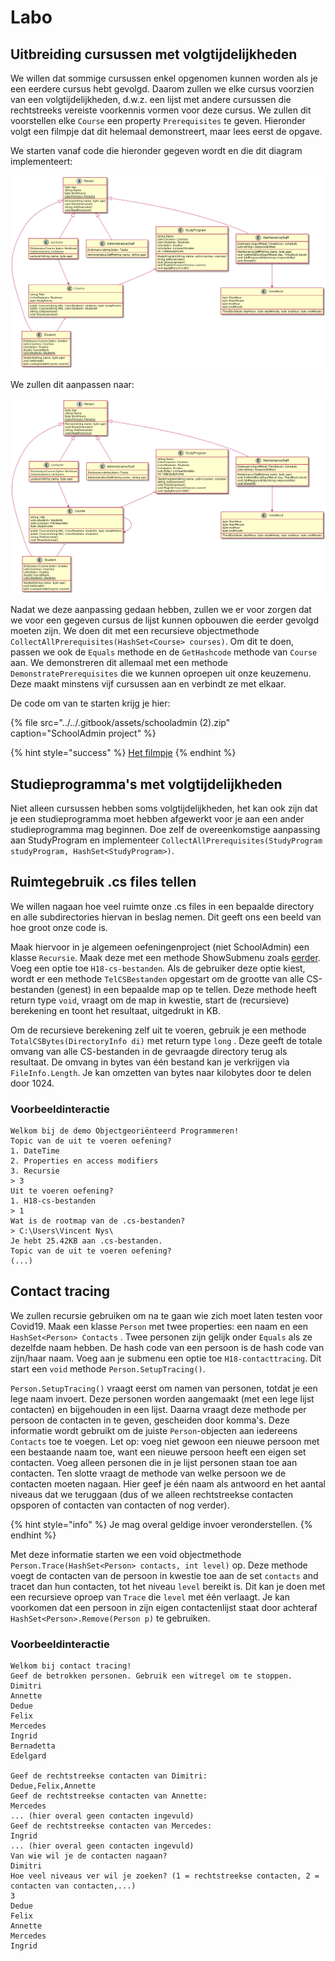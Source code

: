 # Labo

## Uitbreiding cursussen met volgtijdelijkheden

We willen dat sommige cursussen enkel opgenomen kunnen worden als je een eerdere cursus hebt gevolgd. Daarom zullen we elke cursus voorzien van een volgtijdelijkheden, d.w.z. een lijst met andere cursussen die rechtstreeks vereiste voorkennis vormen voor deze cursus. We zullen dit voorstellen elke `Course` een property `Prerequisites` te geven. Hieronder volgt een filmpje dat dit helemaal demonstreert, maar lees eerst de opgave.

We starten vanaf code die hieronder gegeven wordt en die dit diagram implementeert:

![](../../.gitbook/assets/cursussenzondervolgtijdelijkheden.png)

We zullen dit aanpassen naar:

![](../../.gitbook/assets/cursussenmetvolgtijdelijkheden.png)

Nadat we deze aanpassing gedaan hebben, zullen we er voor zorgen dat we voor een gegeven cursus de lijst kunnen opbouwen die eerder gevolgd moeten zijn. We doen dit met een recursieve objectmethode `CollectAllPrerequisites(HashSet<Course> courses)`. Om dit te doen, passen we ook de `Equals` methode en de `GetHashcode` methode van `Course` aan. We demonstreren dit allemaal met een methode `DemonstratePrerequisites` die we kunnen oproepen uit onze keuzemenu. Deze maakt minstens vijf cursussen aan en verbindt ze met elkaar.

De code om van te starten krijg je hier:

{% file src="../../.gitbook/assets/schooladmin \(2\).zip" caption="SchoolAdmin project" %}

{% hint style="success" %}
[Het filmpje](https://youtu.be/PWvfcZjUGOw)
{% endhint %}

## Studieprogramma's met volgtijdelijkheden

Niet alleen cursussen hebben soms volgtijdelijkheden, het kan ook zijn dat je een studieprogramma moet hebben afgewerkt voor je aan een ander studieprogramma mag beginnen. Doe zelf de overeenkomstige aanpassing aan StudyProgram en implementeer `CollectAllPrerequisites(StudyProgram studyProgram, HashSet<StudyProgram>)`.

## Ruimtegebruik .cs files tellen

We willen nagaan hoe veel ruimte onze .cs files in een bepaalde directory en alle subdirectories hiervan in beslag nemen. Dit geeft ons een beeld van hoe groot onze code is.

Maak hiervoor in je algemeen oefeningenproject \(niet SchoolAdmin\) een klasse `Recursie`. Maak deze met een methode ShowSubmenu zoals [eerder](../h8-klassen-en-objecten/a_practica.md). Voeg een optie toe `H18-cs-bestanden`. Als de gebruiker deze optie kiest, wordt er een methode `TelCSBestanden` opgestart om de grootte van alle CS-bestanden \(genest\) in een bepaalde map op te tellen. Deze methode heeft return type `void`, vraagt om de map in kwestie, start de \(recursieve\) berekening en toont het resultaat, uitgedrukt in KB.

Om de recursieve berekening zelf uit te voeren, gebruik je een methode `TotalCSBytes(DirectoryInfo di)` met return type `long` . Deze geeft de totale omvang van alle CS-bestanden in de gevraagde directory terug als resultaat. De omvang in bytes van één bestand kan je verkrijgen via `FileInfo.Length`. Je kan omzetten van bytes naar kilobytes door te delen door 1024.

### Voorbeeldinteractie

```text
Welkom bij de demo Objectgeoriënteerd Programmeren!
Topic van de uit te voeren oefening?
1. DateTime
2. Properties en access modifiers
3. Recursie
> 3
Uit te voeren oefening?
1. H18-cs-bestanden
> 1
Wat is de rootmap van de .cs-bestanden?
> C:\Users\Vincent Nys\
Je hebt 25.42KB aan .cs-bestanden.
Topic van de uit te voeren oefening?
(...)
```

## Contact tracing

We zullen recursie gebruiken om na te gaan wie zich moet laten testen voor Covid19. Maak een klasse `Person` met twee properties: een naam en een `HashSet<Person> Contacts` .  Twee personen zijn gelijk onder `Equals` als ze dezelfde naam hebben. De hash code van een persoon is de hash code van zijn/haar naam. Voeg aan je submenu een optie toe `H18-contacttracing`. Dit start een `void` methode `Person.SetupTracing()`.

`Person.SetupTracing()` vraagt eerst om namen van personen, totdat je een lege naam invoert. Deze personen worden aangemaakt \(met een lege lijst contacten\) en bijgehouden in een lijst. Daarna vraagt deze methode per persoon de contacten in te geven, gescheiden door komma's. Deze informatie wordt gebruikt om de juiste `Person`-objecten aan iedereens `Contacts` toe te voegen. Let op: voeg niet gewoon een nieuwe persoon met een bestaande naam toe, want een nieuwe persoon heeft een eigen set contacten. Voeg alleen personen die in je lijst personen staan toe aan contacten. Ten slotte vraagt de methode van welke persoon we de contacten moeten nagaan. Hier geef je één naam als antwoord en het aantal niveaus dat we teruggaan \(dus of we alleen rechtstreekse contacten opsporen of contacten van contacten of nog verder\).

{% hint style="info" %}
Je mag overal geldige invoer veronderstellen.
{% endhint %}

Met deze informatie starten we een void objectmethode `Person.Trace(HashSet<Person> contacts, int level)` op. Deze methode voegt de contacten van de persoon in kwestie toe aan de set `contacts` and tracet dan hun contacten, tot het niveau `level` bereikt is. Dit kan je doen met een recursieve oproep van `Trace` die `level` met één verlaagt. Je kan voorkomen dat een persoon in zijn eigen contactenlijst staat door achteraf `HashSet<Person>.Remove(Person p)` te gebruiken.

### Voorbeeldinteractie

```text
Welkom bij contact tracing!
Geef de betrokken personen. Gebruik een witregel om te stoppen.
Dimitri
Annette
Dedue
Felix
Mercedes
Ingrid
Bernadetta
Edelgard

Geef de rechtstreekse contacten van Dimitri:
Dedue,Felix,Annette
Geef de rechtstreekse contacten van Annette:
Mercedes
... (hier overal geen contacten ingevuld)
Geef de rechtstreekse contacten van Mercedes:
Ingrid
... (hier overal geen contacten ingevuld)
Van wie wil je de contacten nagaan?
Dimitri
Hoe veel niveaus ver wil je zoeken? (1 = rechtstreekse contacten, 2 = contacten van contacten,...)
3
Dedue
Felix
Annette
Mercedes
Ingrid
```

